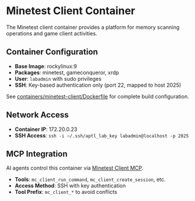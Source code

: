 # Minetest Client Container

The Minetest client container provides a platform for memory scanning operations and game client activities.

## Container Configuration

- **Base Image**: rockylinux:9
- **Packages**: minetest, gameconqueror, xrdp
- **User**: `labadmin` with sudo privileges
- **SSH**: Key-based authentication only (port 22, mapped to host 2025)

See [containers/minetest-client/Dockerfile](../../containers/minetest-client/Dockerfile) for complete build configuration.

## Network Access

- **Container IP**: 172.20.0.23
- **SSH Access**: `ssh -i ~/.ssh/aptl_lab_key labadmin@localhost -p 2025`

## MCP Integration

AI agents control this container via [Minetest Client MCP](../../mcp-minetest-client/README.md).

- **Tools**: `mc_client_run_command`, `mc_client_create_session`, etc.
- **Access Method**: SSH with key authentication
- **Tool Prefix**: `mc_client_*` to avoid conflicts
